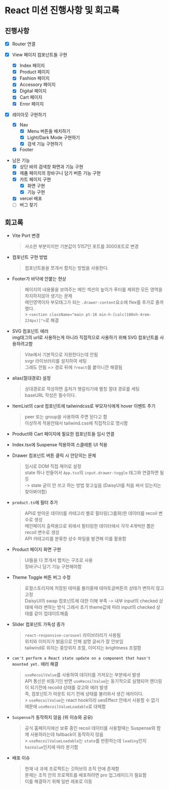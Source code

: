 # React 미션 진행사항 및 회고록

## 진행사항

- [x] Router 연결
- [x] View 페이지 컴포넌트들 구현

  - [x] Index 페이지
  - [x] Product 페이지
  - [x] Fashion 페이지
  - [x] Accessory 페이지
  - [x] Digital 페이지
  - [x] Cart 페이지
  - [x] Error 페이지

- [x] 레이아웃 구현하기

  - [x] Nav
    - [x] Menu 버튼들 배치하기
    - [x] Light/Dark Mode 구현하기
    - [x] 검색 기능 구현하기
  - [x] Footer

- 남은 기능
  - [x] 상단 바의 검색창 화면과 기능 구현
  - [x] 제품 페이지의 장바구니 담기 버튼 기능 구현
  - [x] 카트 페이지 구현
    - [x] 화면 구현
    - [x] 기능 구현
  - [x] vercel 배포
  - [ ] 버그 찾기

## 회고록

- Vite Port 변경

  > 사소한 부분이지만 기본값이 5157인 포트를 3000포트로 변경

- 컴포넌트 구현 방법

  > 컴포넌트들을 쪼개서 합치는 방법을 사용한다.

- Footer가 바닥에 안붙는 현상

  > 페이지의 내용물을 보여주는 메인 섹션의 높이가 푸터를 제외한 모든 영역을 차지하지않아 생기는 문제<br>
  > 메인영역이자 부모태그가 되는 `.drawer-content`요소에 flex를 추가로 줄까했다.<br/> > `<section className="main pt-16 min-h-[calc(100vh-4rem-224px)]">`로 해결

- SVG 컴포넌트 에러<br>
  img태그의 url로 사용하는게 아니라 직접적으로 사용하기 위해 SVG 컴포넌트를 사용하려고함

  > Vite에서 기본적으로 지원한다는데 안됨<br>
  > svgr 라이브러리를 설치하여 세팅<br>
  > 그래도 안됨 => 경로 뒤에 `?react`를 붙이니깐 해결됨

- alias(절대경로) 설정

  > 상대경로로 작성하면 출처가 헷갈리기에 별칭 절대 경로를 세팅<br>
  > baseURL 작성은 필수이다.

- ItemList의 card 컴포넌트에 tailwindcss로 부모자식에게 hover 이벤트 주기

  > peer 또는 group을 사용하여 주면 된다고 함<br>
  > 이상하게 적용안돼서 tailwind.css에 직접적으로 명시함

- Product와 Cart 페이지에 필요한 컴포넌트들 임시 연결

- Index.tsx에 Suspense 적용하여 스클레톤 UI 적용

- Drawer 컴포넌트 버튼 클릭 시 안닫히는 문제

  > 임시로 DOM 직접 제어로 설정<br>
  > state 하나 만들어서 `App.tsx`의 `input.drawer-toggle` 태그와 연결하면 될듯<br>
  > -> state 굳이 안 쓰고 하는 방법 찾고싶음 (DaisyUI를 처음 써서 있는지는 찾아봐야함)

- `product.ts`에 필터 추가

  > API로 받아온 데이터를 카테고리 별로 필터링(그룹화)한 데이터를 recoil 변수로 생성<br>
  > 메인페이지 출력용으로 위에서 필터링한 데이터에서 각각 4개씩만 뽑은 recoil 변수로 생성<br>
  > API 카테고리를 분류한 상수 파일을 발견해 이를 활용함

- Product 페이지 화면 구현

  > UI들을 다 쪼개서 합치는 구조로 사용<br>
  > 장바구니 담기 기능 구현해야함

- Theme Toggle 버튼 버그 수정

  > 로컬스토리지에 저장된 테마를 불러올때 테마토글버튼의 상태가 변하지 않고 고정<br>
  > DaisyUI의 swap 컴포넌트에 대한 이해 부족 -> 내부 input의 checked 상태에 따라 변하는 방식
  > 그래서 초기 theme값에 따라 input의 checked 상태를 같이 업데이트해줌

- Slider 컴포넌트 가독성 증가

  > `react-responsive-carousel` 라이브러리가 사용됨<br>
  > 위치와 이미지가 밝음으로 인해 설명 글씨가 잘 안보임<br>
  > tailwind로 위치는 중앙위치 조절, 이미지는 brightness 조절함

- `can't perform a React state update on a component that hasn't mounted yet.` 에러 해결

  > `useRecoilValue`를 사용하여 데이터를 가져오는 부분에서 발생<br>
  > API 통신은 비동기인 반면 `useRecoilValue`는 동기적으로 실행되어 렌더링이 되기전에 recoild 상태를 갖고와 에러 발생<br>
  > 즉, 컴포넌트가 마운트 되기 전에 상태를 불러와서 생긴 에러이다.<br> > `useRecoilValue`는 react hook이라 uesEffect 안에서 사용할 수 없기 때문에 `useRecoilValueLoadable`로 대체함<br>

- `Suspense`가 동작하지 않음 (위 이슈와 공유)

  > 공식 홈페이지에선 보류 중인 recoil 데이터를 사용할때는 Suspense와 함께 사용하라는데 fallback이 동작하지 않음<br> > `useRecoilValueLoadable`는 `state`를 반환하는데 `loading`인지 `hasValue`인지에 따라 분기함 <br>

- 배포 이슈
  > 현재 내 과제 프로젝트는 깃허브의 조직 안에 존재함<br>
  > 문제는 조직 안의 프로젝트를 배포하려면 pro 업그레이드가 필요함<br>
  > 이를 해결하기 위해 일반 레포로 이동
